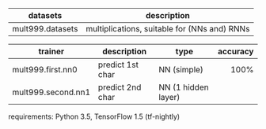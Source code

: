| datasets         | description                                  |
| ---------------- | -------------------------------------------- |
| mult999.datasets | multiplications, suitable for (NNs and) RNNs |

| trainer            | description      | type                | accuracy |
| ------------------ | ---------------- | ------------------- | -------: |
| mult999.first.nn0  | predict 1st char | NN (simple)         |     100% |
| mult999.second.nn1 | predict 2nd char | NN (1 hidden layer) |          |

requirements: Python 3.5, TensorFlow 1.5 (tf-nightly)
